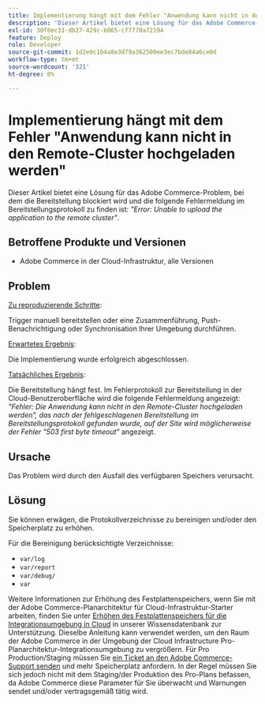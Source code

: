 ```yaml
---
title: Implementierung hängt mit dem Fehler "Anwendung kann nicht in den Remote-Cluster hochgeladen werden"
description: 'Dieser Artikel bietet eine Lösung für das Adobe Commerce-Problem, bei dem die Bereitstellung blockiert wird und die folgende Fehlermeldung im Bereitstellungsprotokoll zu finden ist: *"Fehler: Anwendung kann nicht in den Remote-Cluster hochgeladen werden"*.'
exl-id: 30f0ec31-db27-429c-b065-cf7770a72194
feature: Deploy
role: Developer
source-git-commit: 1d2e0c1b4a8e3d79a362500ee3ec7bde84a6ce0d
workflow-type: tm+mt
source-wordcount: '321'
ht-degree: 0%

---
```


# Implementierung hängt mit dem Fehler &quot;Anwendung kann nicht in den Remote-Cluster hochgeladen werden&quot;

Dieser Artikel bietet eine Lösung für das Adobe Commerce-Problem, bei dem die Bereitstellung blockiert wird und die folgende Fehlermeldung im Bereitstellungsprotokoll zu finden ist: *&quot;Error: Unable to upload the application to the remote cluster&quot;*.

## Betroffene Produkte und Versionen

* Adobe Commerce in der Cloud-Infrastruktur, alle Versionen

## Problem

<u>Zu reproduzierende Schritte</u>:

Trigger manuell bereitstellen oder eine Zusammenführung, Push-Benachrichtigung oder Synchronisation Ihrer Umgebung durchführen.

<u>Erwartetes Ergebnis</u>:

Die Implementierung wurde erfolgreich abgeschlossen.

<u>Tatsächliches Ergebnis</u>:

Die Bereitstellung hängt fest. Im Fehlerprotokoll zur Bereitstellung in der Cloud-Benutzeroberfläche wird die folgende Fehlermeldung angezeigt: *&quot;Fehler: Die Anwendung kann nicht in den Remote-Cluster hochgeladen werden&quot;, das nach der fehlgeschlagenen Bereitstellung im Bereitstellungsprotokoll gefunden wurde, auf der Site wird möglicherweise der Fehler &quot;503 first byte timeout&quot;* angezeigt.

## Ursache

Das Problem wird durch den Ausfall des verfügbaren Speichers verursacht.

## Lösung

Sie können erwägen, die Protokollverzeichnisse zu bereinigen und/oder den Speicherplatz zu erhöhen.

Für die Bereinigung berücksichtigte Verzeichnisse:

* `var/log`
* `var/report`
* `var/debug/`
* `var`

Weitere Informationen zur Erhöhung des Festplattenspeichers, wenn Sie mit der Adobe Commerce-Planarchitektur für Cloud-Infrastruktur-Starter arbeiten, finden Sie unter [Erhöhen des Festplattenspeichers für die Integrationsumgebung in Cloud](/help/how-to/general/increase-disk-space-for-integration-environment-on-cloud.md) in unserer Wissensdatenbank zur Unterstützung. Dieselbe Anleitung kann verwendet werden, um den Raum der Adobe Commerce in der Umgebung der Cloud Infrastructure Pro-Planarchitektur-Integrationsumgebung zu vergrößern. Für Pro Production/Staging müssen Sie [ein Ticket an den Adobe Commerce-Support senden](/help/help-center-guide/help-center/magento-help-center-user-guide.md#submit-ticket-Submit-a-support-ticket) und mehr Speicherplatz anfordern. In der Regel müssen Sie sich jedoch nicht mit dem Staging/der Produktion des Pro-Plans befassen, da Adobe Commerce diese Parameter für Sie überwacht und Warnungen sendet und/oder vertragsgemäß tätig wird.
